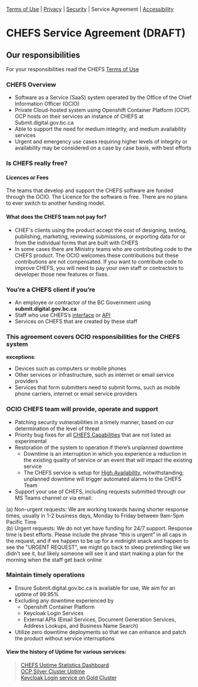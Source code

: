[Terms of Use](terms-of-use) | [Privacy](privacy) | [Security](security) | Service Agreement | [Accessibility](Accessibility)  

# CHEFS Service Agreement  (DRAFT)
  
## Our responsibilities  
For your responsibilities read the CHEFS [Terms of Use](terms-of-use)  

### CHEFS Overview
* Software as a Service (SaaS) system operated by the Office of the Chief Information Officer (OCIO)  
* Private Cloud-hosted system using Openshift Container Platform (OCP). OCP hosts on their services an instance of CHEFS at Submit.digital.gov.bc.ca     
* Able to support the need for medium integrity, and medium availability services
* Urgent and emergency use cases requiring higher levels of integrity or availability may be considered on a case by case basis, with best efforts 

### Is CHEFS really free?  
#### Licences or Fees  
The teams that develop and support the CHEFS software are funded through the OCIO. The Licence for the software is free. There are no plans to ever switch to another funding model.  

#### What does the CHEFS team not pay for?  
* CHEF's clients using the product accept the cost of designing, testing, publishing, marketing, reviewing submissions, or exporting data for or from the individual forms that are built with CHEFS  
* In some cases there are Ministry teams who are contributing code to the CHEFS product. The OCIO welcomes these contributions but these contributions are not compensated. If you want to contribute code to improve CHEFS, you will need to pay your own staff or contractors to developer those new features or fixes.  

### You’re a CHEFS client if you’re
* An employee or contractor of the BC Government using **submit.digital.gov.bc.ca**  
* Staff who use CHEFS’s [interface](https://submit.digital.gov.bc.ca/) or [API](https://submit.digital.gov.bc.ca/app/api/v1/docs)  
* Services on CHEFS that are created by these staff  

### This agreement covers OCIO responsibilities for the CHEFS system  
**exceptions**:
* Devices such as computers or mobile phones  
* Other services or infrastructure, such as internet or email service providers   
* Services that form submitters need to submit forms, such as mobile phone carriers, internet or email service providers   

### OCIO CHEFS team will provide, operate and support  
* Patching security vulnerabilities in a timely manner, based on our determination of the level of threat  
* Priority bug fixes for all [CHEFS Capabilities](CHEFS-Capabilities) that are not listed as experimental
* Restoration of the system to operation if there’s unplanned downtime
     * Downtime is an interruption in which you experience a reduction in the existing quality of service or an event that will impact the existing service   
     * The CHEFS service is setup for [High Availability](https://github.com/bcgov/common-hosted-form-service/wiki/Architecture-&-State-Management#high-availability), notwithstanding; unplanned downtime will trigger automated alarms to the CHEFS Team  
* Support your use of CHEFS, including requests submitted through our MS Teams channel or via email:  

(a) Non-urgent requests: We are working towards having shorter response times, usually in 1-2 business days, Monday to Friday between 9am-5pm Pacific Time  
(b) Urgent requests: We do not yet have funding for 24/7 support.  Response time is best efforts. Please include the phrase “this is urgent” in all caps in the request, and if we happen to be up for a midnight snack and happen to see the "URGENT REQUEST", we might go back to sleep pretending like we didn't see it, but likely someone will see it and start making a plan for the morning when the staff get back online   

### Maintain timely operations  
* Ensure Submit.digital.gov.bc.ca is available for use, We aim for an uptime of 99.95%   
* Excluding any downtime experienced by  
     * Openshift Container Platform   
     * Keycloak Login Services 
     * External APIs (Email Services, Document Generation Services, Address Lookups, and Business Name Search)   
* Utilize zero downtime deployments so that we can enhance and patch the product without service interruptions  

#### View the history of Uptime for various services: 
> [CHEFS Uptime Statistics Dashboard](https://stats.uptimerobot.com/vpjoZUE6YE)  
> [OCP Silver Cluster Uptime](https://status.developer.gov.bc.ca/statuspage/platform-service-status-page/1388599?start=20220101&end=20221231)       
> [Keycloak Login service on Gold Cluster](https://uptime.com/statuspage/bcgov-sso-gold/1391029)  
